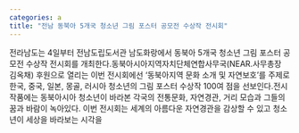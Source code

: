 ```yaml
---
categories: a
title: "전남 동북아 5개국 청소년 그림 포스터 공모전 수상작 전시회"
---
```

전라남도는 4일부터 전남도립도서관 남도화랑에서 동북아 5개국 청소년 그림 포스터 공모전 수상작 전시회를 개최한다.동북아시아지역자치단체연합사무국(NEAR․사무총장 김옥채) 후원으로 열리는 이번 전시회에선 ‘동북아지역 문화 소개 및 자연보호’를 주제로 한국, 중국, 일본, 몽골, 러시아 청소년의 그림 포스터 수상작 100여 점을 선보인다.전시작품에는 동북아시아 청소년이 바라본 각국의 전통문화, 자연경관, 거리 모습과 그들의 꿈과 바람이 녹아있다. 이번 전시회는 세계의 아름다운 자연경관을 감상할 수 있고 청소년이 세상을 바라보는 시각을